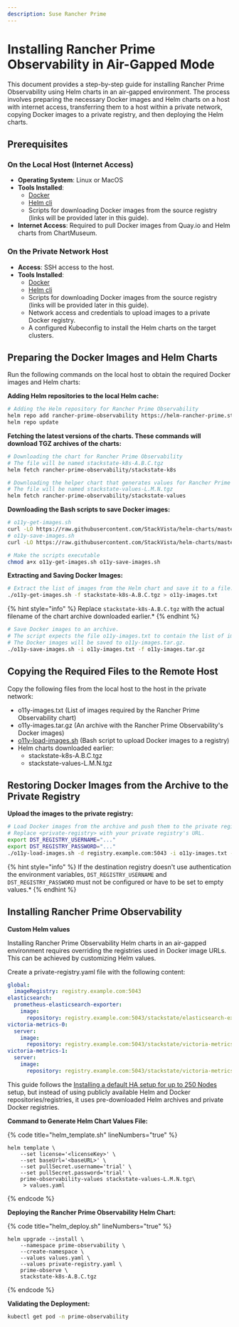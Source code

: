 ```yaml
---
description: Suse Rancher Prime
---
```


# Installing Rancher Prime Observability in Air-Gapped Mode

This document provides a step-by-step guide for installing Rancher Prime Observability using Helm charts in an air-gapped environment. The process involves preparing the necessary Docker images and Helm charts on a host with internet access, transferring them to a host within a private network, copying Docker images to a private registry, and then deploying the Helm charts.

## Prerequisites

### On the Local Host (Internet Access)

- **Operating System**: Linux or MacOS
- **Tools Installed**:
  - [Docker](https://www.docker.com/products/docker-desktop/)
  - [Helm cli](https://helm.sh/docs/intro/install/)
  - Scripts for downloading Docker images from the source registry (links will be provided later in this guide).
- **Internet Access**: Required to pull Docker images from Quay.io and Helm charts from ChartMuseum.


### On the Private Network Host

- **Access**: SSH access to the host.
- **Tools Installed**:
  - [Docker](https://www.docker.com/products/docker-desktop/)
  - [Helm cli](https://helm.sh/docs/intro/install/)
  - Scripts for downloading Docker images from the source registry (links will be provided later in this guide).
  - Network access and credentials to upload images to a private Docker registry.
  - A configured Kubeconfig to install the Helm charts on the target clusters.

## Preparing the Docker Images and Helm Charts

Run the following commands on the local host to obtain the required Docker images and Helm charts:


**Adding Helm repositories to the local Helm cache:**

```bash
# Adding the Helm repository for Rancher Prime Observability
helm repo add rancher-prime-observability https://helm-rancher-prime.stackstate.io
helm repo update
```

**Fetching the latest versions of the charts. These commands will download TGZ archives of the charts:**

```bash
# Downloading the chart for Rancher Prime Observability
# The file will be named stackstate-k8s-A.B.C.tgz
helm fetch rancher-prime-observability/stackstate-k8s

# Downloading the helper chart that generates values for Rancher Prime Observability
# The file will be named stackstate-values-L.M.N.tgz
helm fetch rancher-prime-observability/stackstate-values
```

**Downloading the Bash scripts to save Docker images:**

```bash
# o11y-get-images.sh
curl -LO https://raw.githubusercontent.com/StackVista/helm-charts/master/stable/stackstate-k8s/installation/o11y-get-images.sh
# o11y-save-images.sh
curl -LO https://raw.githubusercontent.com/StackVista/helm-charts/master/stable/stackstate-k8s/installation/o11y-save-images.sh

# Make the scripts executable
chmod a+x o11y-get-images.sh o11y-save-images.sh
```

**Extracting and Saving Docker Images:**

```bash
# Extract the list of images from the Helm chart and save it to a file.
./o11y-get-images.sh -f stackstate-k8s-A.B.C.tgz > o11y-images.txt
```
{% hint style="info" %}
Replace `stackstate-k8s-A.B.C.tgz` with the actual filename of the chart archive downloaded earlier.*
{% endhint %}


```bash
# Save Docker images to an archive.
# The script expects the file o11y-images.txt to contain the list of images used by Rancher Prime Observability.
# The Docker images will be saved to o11y-images.tar.gz.
./o11y-save-images.sh -i o11y-images.txt -f o11y-images.tar.gz
```

## Copying the Required Files to the Remote Host

Copy the following files from the local host to the host in the private network:
- o11y-images.txt (List of images required by the Rancher Prime Observability chart)
- o11y-images.tar.gz (An archive with the Rancher Prime Observability's Docker images)
- [o11y-load-images.sh](https://raw.githubusercontent.com/StackVista/helm-charts/master/stable/stackstate-k8s/installation/o11y-load-images.sh) (Bash script to upload Docker images to a registry)
- Helm charts downloaded earlier:
  - stackstate-k8s-A.B.C.tgz
  - stackstate-values-L.M.N.tgz

## Restoring Docker Images from the Archive to the Private Registry

**Upload the images to the private registry:**

```bash
# Load Docker images from the archive and push them to the private registry.
# Replace <private-registry> with your private registry's URL.
export DST_REGISTRY_USERNAME="..."
export DST_REGISTRY_PASSWORD="..."
./o11y-load-images.sh -d registry.example.com:5043 -i o11y-images.txt -f o11y-images.tar.gz
```

{% hint style="info" %}
If the destination registry doesn't use authentication the environment variables, `DST_REGISTRY_USERNAME` and `DST_REGISTRY_PASSWORD` must not be configured or have to be set to empty values.*
{% endhint %}

## Installing Rancher Prime Observability

**Custom Helm values**

Installing Rancher Prime Observability Helm charts in an air-gapped environment requires overriding the registries used in Docker image URLs. This can be achieved by customizing Helm values.

Create a private-registry.yaml file with the following content:

```yaml
global:
  imageRegistry: registry.example.com:5043
elasticsearch:
  prometheus-elasticsearch-exporter:
    image:
      repository: registry.example.com:5043/stackstate/elasticsearch-exporter
victoria-metrics-0:
  server:
    image:
      repository: registry.example.com:5043/stackstate/victoria-metrics
victoria-metrics-1:
  server:
    image:
      repository: registry.example.com:5043/stackstate/victoria-metrics
```

This guide follows the [Installing a default HA setup for up to 250 Nodes](https://docs.stackstate.com/get-started/k8s-suse-rancher-prime#installing-a-default-ha-setup-for-up-to-250-nodes) setup, but instead of using publicly available Helm and Docker repositories/registries, it uses pre-downloaded Helm archives and private Docker registries.


**Command to Generate Helm Chart Values File:**

{% code title="helm_template.sh" lineNumbers="true" %}
```text
helm template \
    --set license='<licenseKey>' \
    --set baseUrl='<baseURL>' \
    --set pullSecret.username='trial' \
    --set pullSecret.password='trial' \
    prime-observability-values stackstate-values-L.M.N.tgz\
     > values.yaml
```
{% endcode %}

**Deploying the Rancher Prime Observability Helm Chart:**

{% code title="helm_deploy.sh" lineNumbers="true" %}
```text
helm upgrade --install \
    --namespace prime-observability \
    --create-namespace \
    --values values.yaml \
    --values private-registry.yaml \
    prime-observe \
    stackstate-k8s-A.B.C.tgz
```
{% endcode %}

**Validating the Deployment:**

```bash
kubectl get pod -n prime-observability
```
